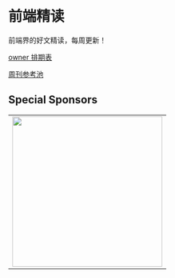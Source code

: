 # 前端精读

前端界的好文精读，每周更新！

[owner 排期表](https://github.com/dt-fe/weekly/issues/1)

[周刊参考池](https://github.com/dt-fe/weekly/issues/2)

## Special Sponsors

<table>
      <tbody>
        <tr>
          <td align="center" valign="middle">
            <a href="https://e.coding.net/?utm_source=weekly" target="_blank">
              <img width="300" src="https://img.alicdn.com/tfs/TB1u4oeLQvoK1RjSZFDXXXY3pXa-1108-369.jpg">
            </a>
          </td>
        </tr>
      </tbody>
</table>
